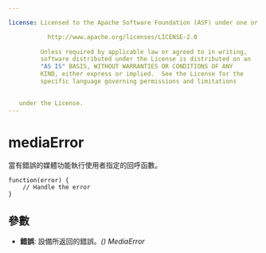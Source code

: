 ```yaml
---

license: Licensed to the Apache Software Foundation (ASF) under one or more contributor license agreements. See the NOTICE file distributed with this work for additional information regarding copyright ownership. The ASF licenses this file to you under the Apache License, Version 2.0 (the "License"); you may not use this file except in compliance with the License. You may obtain a copy of the License at

           http://www.apache.org/licenses/LICENSE-2.0
    
         Unless required by applicable law or agreed to in writing,
         software distributed under the License is distributed on an
         "AS IS" BASIS, WITHOUT WARRANTIES OR CONDITIONS OF ANY
         KIND, either express or implied.  See the License for the
         specific language governing permissions and limitations
    

   under the License.
---
```


# mediaError

當有錯誤的媒體功能執行使用者指定的回呼函數。

    function(error) {
        // Handle the error
    }
    

## 參數

*   **錯誤**: 設備所返回的錯誤。*() MediaError*